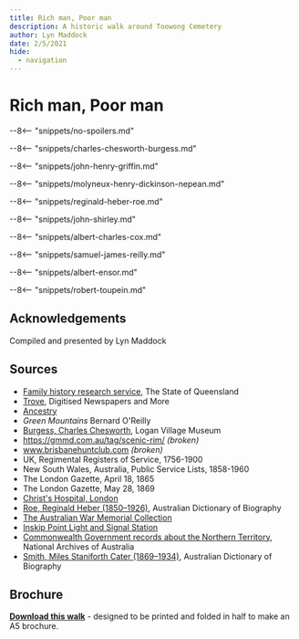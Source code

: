 ```yaml
---
title: Rich man, Poor man
description: A historic walk around Toowong Cemetery
author: Lyn Maddock
date: 2/5/2021
hide:
  - navigation
---
```


# Rich man, Poor man

--8<-- "snippets/no-spoilers.md"

<!--
Introduction

???+ directions "Directions" 

    Starting point
    Walking directions to first headstone... is the grave of...
    
    ![](../assets/404.png){ width="15%" }
-->

--8<-- "snippets/charles-chesworth-burgess.md"

<!--
??? directions "Directions" 

    Walking directions to next headstone... is the grave of...
    
    ![](../assets/404.png){ width="15%" }
-->

--8<-- "snippets/john-henry-griffin.md"

--8<-- "snippets/molyneux-henry-dickinson-nepean.md"

--8<-- "snippets/reginald-heber-roe.md"

--8<-- "snippets/john-shirley.md"

--8<-- "snippets/albert-charles-cox.md"

--8<-- "snippets/samuel-james-reilly.md"

--8<-- "snippets/albert-ensor.md"

--8<-- "snippets/robert-toupein.md"


## Acknowledgements

Compiled and presented by Lyn Maddock

## Sources

- [Family history research service](https://www.familyhistory.bdm.qld.gov.au), The State of Queensland 
- [Trove](https://trove.nla.gov.au), Digitised Newspapers and More 
- [Ancestry](https://www.ancestry.com.au)
- *Green Mountains* Bernard O'Reilly 
- [Burgess, Charles Chesworth](https://www.loganvillagemuseum.org.au/anzacs/item/22-burgess), Logan Village Museum
- https://gmmd.com.au/tag/scenic-rim/  *(broken)*
- www.brisbanehuntclub.com *(broken)*
- UK, Regimental Registers of Service, 1756-1900
- New South Wales, Australia, Public Service Lists, 1858-1960
- The London Gazette, April 18, 1865
- The London Gazette, May 28, 1869
- [Christ's Hospital, London](http://www.childrenshomes.org.uk/ChristsHospital/) 
- [Roe, Reginald Heber (1850–1926)](https://adb.anu.edu.au/biography/roe-reginald-heber-8253), Australian Dictionary of Biography 
- [The Australian War Memorial Collection](https://www.awm.gov.au/advanced-search)
- [Inskip Point Light and Signal Station](http://indicatorloops.com/inskip.htm) 
- [Commonwealth Government records about the Northern Territory](https://www.naa.gov.au/help-your-research/research-guides/commonwealth-government-records-about-northern-territory), National Archives of Australia
- [Smith, Miles Staniforth Cater (1869–1934)](https://adb.anu.edu.au/biography/smith-miles-staniforth-cater-8480), Australian Dictionary of Biography


<div class="noprint" markdown="1">

## Brochure

**[Download this walk](../assets/guides/rich-man-poor-man.pdf)** - designed to be printed and folded in half to make an A5 brochure.

</div>
